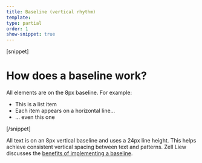 ```yaml
---
title: Baseline (vertical rhythm)
template:
type: partial
order: 1
show-snippet: true
---
```

[snippet]
<h1 class="margin-bottom-md--0">How does a baseline work?</h1>
<p>All elements are on the 8px baseline. For example:</p>
<ul>
    <li>This is a list item</li>
    <li>Each item appears on a horizontal line…</li>
    <li>… even this one</li>
</ul>
[/snippet]

<p>All text is on an 8px vertical baseline and uses a 24px line height. This helps achieve consistent vertical spacing between text and patterns. Zell Liew discusses the <a href="http://zellwk.com/blog/why-vertical-rhythms/">benefits of implementing a baseline</a>.</p>